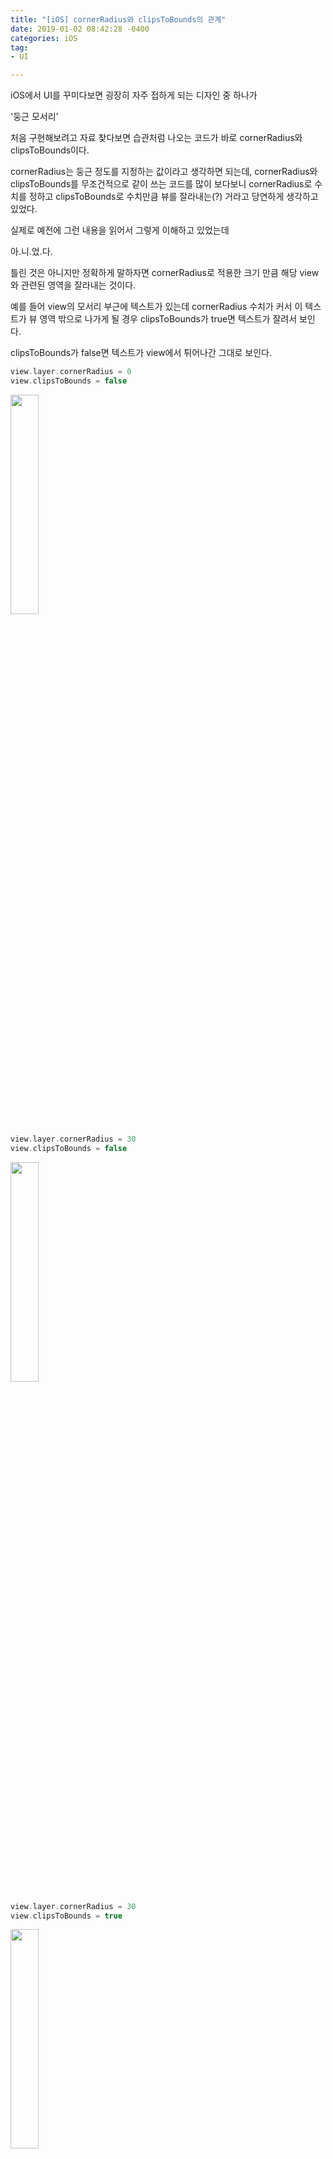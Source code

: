 ```yaml
---
title: "[iOS] cornerRadius와 clipsToBounds의 관계"
date: 2019-01-02 08:42:28 -0400
categories: iOS
tag:
- UI

---
```


iOS에서 UI를 꾸미다보면 굉장히 자주 접하게 되는 디자인 중 하나가

'둥근 모서리'

처음 구현해보려고 자료 찾다보면 습관처럼 나오는 코드가 바로 cornerRadius와 clipsToBounds이다.

cornerRadius는 둥근 정도를 지정하는 값이라고 생각하면 되는데, cornerRadius와 clipsToBounds를 무조건적으로 같이 쓰는 코드를 많이 보다보니 cornerRadius로 수치를 정하고 clipsToBounds로 수치만큼 뷰를 잘라내는(?) 거라고 당연하게 생각하고 있었다.

실제로 예전에 그런 내용을 읽어서 그렇게 이해하고 있었는데

아.니.었.다.

틀린 것은 아니지만 정확하게 말하자면 cornerRadius로 적용한 크기 만큼 해당 view와 관련된 영역을 잘라내는 것이다.

예를 들어 view의 모서리 부근에 텍스트가 있는데 cornerRadius 수치가 커서 이 텍스트가 뷰 영역 밖으로 나가게 될 경우 clipsToBounds가 true면 텍스트가 잘려서 보인다.

clipsToBounds가 false면 텍스트가 view에서 튀어나간 그대로 보인다.
  

```swift
view.layer.cornerRadius = 0
view.clipsToBounds = false
```

<img src = "http://127.0.0.1:4000/assets/images/clipsToBounds_1.png" width="30%"> 


```swift
view.layer.cornerRadius = 30
view.clipsToBounds = false
```

<img src = "http://127.0.0.1:4000/assets/images/clipsToBounds_2.png" width="30%"> 

```swift
view.layer.cornerRadius = 30
view.clipsToBounds = true
```

<img src = "http://127.0.0.1:4000/assets/images/clipsToBounds_3.png" width="30%"> 



마찬가지로 shadow는 view 바깥에 잡히게 되는데 clipsToBounds를 YES로 해버리면 앞서 말한대로 view 바깥영역을 다 잘라내기 때문에 shadow 효과가 먹통이 되어버린다.

따라서 clipsToBounds는 UI에 맞춰서 적절히 사용하면 되는 것이지 cornerRadius를 적용하기 위해 무조건 사용해야 하는 것은 아닌 것이다.

오늘 clipsToBounds가 NO인 뷰가 어떤 뷰는 cornerRadius가 먹히고 어떤 뷰는 안먹히면서 몇 시간을 헤매다가 깨닫게 된 사실이었다 ㅠㅠㅠ

(정작 cornerRadius가 안 먹혔던 뷰는 background 설정 문제였....)
